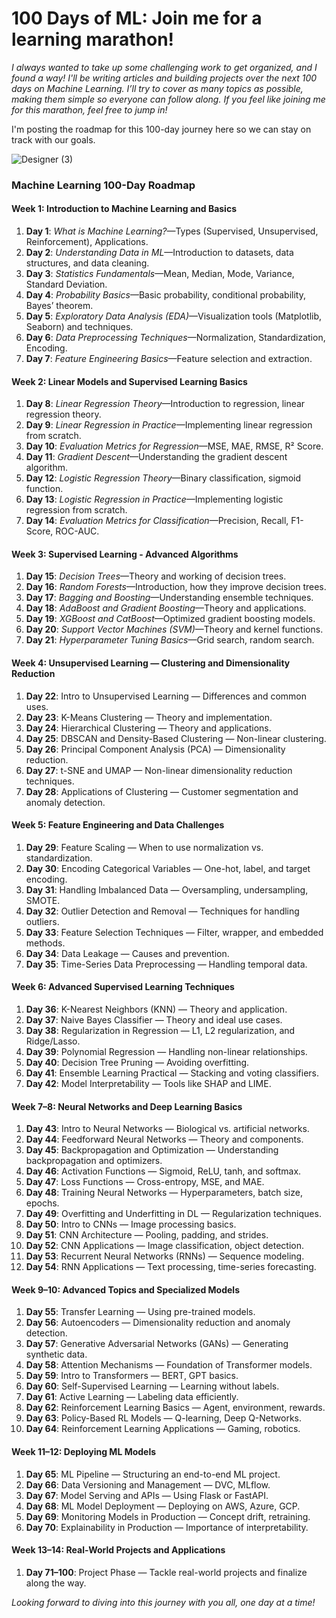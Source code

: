 # 100 Days of ML: Join me for a learning marathon!

*I always wanted to take up some challenging work to get organized, and I found a way! I'll be writing articles and building projects over the next 100 days on Machine Learning. I’ll try to cover as many topics as possible, making them simple so everyone can follow along. If you feel like joining me for this marathon, feel free to jump in!*

I'm posting the roadmap for this 100-day journey here so we can stay on track with our goals.


![Designer (3)](https://github.com/user-attachments/assets/e1e8f9d5-c656-4915-afa0-7cfbd3fc8a8f)

### **Machine Learning 100-Day Roadmap**

#### **Week 1: Introduction to Machine Learning and Basics**
  1. **Day 1**: *What is Machine Learning?*—Types (Supervised, Unsupervised, Reinforcement), Applications.
  2. **Day 2**: *Understanding Data in ML*—Introduction to datasets, data structures, and data cleaning.
  3. **Day 3**: *Statistics Fundamentals*—Mean, Median, Mode, Variance, Standard Deviation.
  4. **Day 4**: *Probability Basics*—Basic probability, conditional probability, Bayes’ theorem.
  5. **Day 5**: *Exploratory Data Analysis (EDA)*—Visualization tools (Matplotlib, Seaborn) and techniques.
  6. **Day 6**: *Data Preprocessing Techniques*—Normalization, Standardization, Encoding.
  7. **Day 7**: *Feature Engineering Basics*—Feature selection and extraction.

#### **Week 2: Linear Models and Supervised Learning Basics**
  1. **Day 8**: *Linear Regression Theory*—Introduction to regression, linear regression theory.
  2. **Day 9**: *Linear Regression in Practice*—Implementing linear regression from scratch.
  3. **Day 10**: *Evaluation Metrics for Regression*—MSE, MAE, RMSE, R² Score.
  4. **Day 11**: *Gradient Descent*—Understanding the gradient descent algorithm.
  5. **Day 12**: *Logistic Regression Theory*—Binary classification, sigmoid function.
  6. **Day 13**: *Logistic Regression in Practice*—Implementing logistic regression from scratch.
  7. **Day 14**: *Evaluation Metrics for Classification*—Precision, Recall, F1-Score, ROC-AUC.

#### **Week 3: Supervised Learning - Advanced Algorithms**
  1. **Day 15**: *Decision Trees*—Theory and working of decision trees.
  2. **Day 16**: *Random Forests*—Introduction, how they improve decision trees.
  3. **Day 17**: *Bagging and Boosting*—Understanding ensemble techniques.
  4. **Day 18**: *AdaBoost and Gradient Boosting*—Theory and applications.
  5. **Day 19**: *XGBoost and CatBoost*—Optimized gradient boosting models.
  6. **Day 20**: *Support Vector Machines (SVM)*—Theory and kernel functions.
  7. **Day 21**: *Hyperparameter Tuning Basics*—Grid search, random search.

#### **Week 4: Unsupervised Learning — Clustering and Dimensionality Reduction**
  1. **Day 22**: Intro to Unsupervised Learning — Differences and common uses.
  2. **Day 23**: K-Means Clustering — Theory and implementation.
  3. **Day 24**: Hierarchical Clustering — Theory and applications.
  4. **Day 25**: DBSCAN and Density-Based Clustering — Non-linear clustering.
  5. **Day 26**: Principal Component Analysis (PCA) — Dimensionality reduction.
  6. **Day 27**: t-SNE and UMAP — Non-linear dimensionality reduction techniques.
  7. **Day 28**: Applications of Clustering — Customer segmentation and anomaly detection.

#### **Week 5: Feature Engineering and Data Challenges**
  1. **Day 29**: Feature Scaling — When to use normalization vs. standardization.
  2. **Day 30**: Encoding Categorical Variables — One-hot, label, and target encoding.
  3. **Day 31**: Handling Imbalanced Data — Oversampling, undersampling, SMOTE.
  4. **Day 32**: Outlier Detection and Removal — Techniques for handling outliers.
  5. **Day 33**: Feature Selection Techniques — Filter, wrapper, and embedded methods.
  6. **Day 34**: Data Leakage — Causes and prevention.
  7. **Day 35**: Time-Series Data Preprocessing — Handling temporal data.

#### **Week 6: Advanced Supervised Learning Techniques**
  1. **Day 36**: K-Nearest Neighbors (KNN) — Theory and application.
  2. **Day 37**: Naive Bayes Classifier — Theory and ideal use cases.
  3. **Day 38**: Regularization in Regression — L1, L2 regularization, and Ridge/Lasso.
  4. **Day 39**: Polynomial Regression — Handling non-linear relationships.
  5. **Day 40**: Decision Tree Pruning — Avoiding overfitting.
  6. **Day 41**: Ensemble Learning Practical — Stacking and voting classifiers.
  7. **Day 42**: Model Interpretability — Tools like SHAP and LIME.

#### **Week 7–8: Neural Networks and Deep Learning Basics**
  1. **Day 43**: Intro to Neural Networks — Biological vs. artificial networks.
  2. **Day 44**: Feedforward Neural Networks — Theory and components.
  3. **Day 45**: Backpropagation and Optimization — Understanding backpropagation and optimizers.
  4. **Day 46**: Activation Functions — Sigmoid, ReLU, tanh, and softmax.
  5. **Day 47**: Loss Functions — Cross-entropy, MSE, and MAE.
  6. **Day 48**: Training Neural Networks — Hyperparameters, batch size, epochs.
  7. **Day 49**: Overfitting and Underfitting in DL — Regularization techniques.
  8. **Day 50**: Intro to CNNs — Image processing basics.
  9. **Day 51**: CNN Architecture — Pooling, padding, and strides.
  10. **Day 52**: CNN Applications — Image classification, object detection.
  11. **Day 53**: Recurrent Neural Networks (RNNs) — Sequence modeling.
  12. **Day 54**: RNN Applications — Text processing, time-series forecasting.

#### **Week 9–10: Advanced Topics and Specialized Models**
  1. **Day 55**: Transfer Learning — Using pre-trained models.
  2. **Day 56**: Autoencoders — Dimensionality reduction and anomaly detection.
  3. **Day 57**: Generative Adversarial Networks (GANs) — Generating synthetic data.
  4. **Day 58**: Attention Mechanisms — Foundation of Transformer models.
  5. **Day 59**: Intro to Transformers — BERT, GPT basics.
  6. **Day 60**: Self-Supervised Learning — Learning without labels.
  7. **Day 61**: Active Learning — Labeling data efficiently.
  8. **Day 62**: Reinforcement Learning Basics — Agent, environment, rewards.
  9. **Day 63**: Policy-Based RL Models — Q-learning, Deep Q-Networks.
  10. **Day 64**: Reinforcement Learning Applications — Gaming, robotics.

#### **Week 11–12: Deploying ML Models**
  1. **Day 65**: ML Pipeline — Structuring an end-to-end ML project.
  2. **Day 66**: Data Versioning and Management — DVC, MLflow.
  3. **Day 67**: Model Serving and APIs — Using Flask or FastAPI.
  4. **Day 68**: ML Model Deployment — Deploying on AWS, Azure, GCP.
  5. **Day 69**: Monitoring Models in Production — Concept drift, retraining.
  6. **Day 70**: Explainability in Production — Importance of interpretability.

#### **Week 13–14: Real-World Projects and Applications**
  1. **Day 71–100**: Project Phase — Tackle real-world projects and finalize along the way.

*Looking forward to diving into this journey with you all, one day at a time!*
